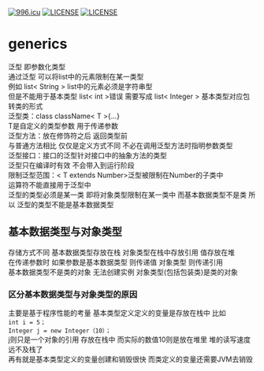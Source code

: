 <a href="https://996.icu"><img src="https://img.shields.io/badge/link-996.icu-red.svg" alt="996.icu"></a>
[![LICENSE](https://img.shields.io/badge/license-Anti%20996-blue.svg)](https://github.com/996icu/996.ICU/blob/master/LICENSE)
[![LICENSE](https://img.shields.io/badge/license-Anti%20996-blue.svg)](https://github.com/996icu/996.ICU/blob/master/LICENSE_CN)
# generics
泛型 即参数化类型<br>
通过泛型 可以将list中的元素限制在某一类型<br>
例如 list< String > list中的元素必须是字符串型<br>
但是不能用于基本类型 list< int >错误 需要写成 list< Integer > 基本类型对应包转类的形式<br>
泛型类：class className< T >{...}<br>
T是自定义的类型参数 用于传递参数<br>
泛型方法：放在修饰符之后 返回类型前<br>
与普通方法相比 仅仅是定义方式不同 不必在调用泛型方法时指明参数类型<br>
泛型接口：接口的泛型针对接口中的抽象方法的类型<br>
泛型只在编译时有效 不会带入到运行阶段<br>
限制泛型范围：< T extends Number>泛型被限制在Number的子类中<br>
运算符不能直接用于泛型中<br>
泛型的类型必须是某一类 即将对象类型限制在某一类中 而基本数据类型不是类 所以 泛型的类型不能是基本数据类型<br>
## 基本数据类型与对象类型
存储方式不同 基本数据类型存放在栈 对象类型在栈中存放引用 值存放在堆<br>
在传递参数时 如果参数是基本数据类型 则传递值 对象类型 则传递引用<br>
基本数据类型不是类的对象 无法创建实例 对象类型(包括包装类)是类的对象<br>
### 区分基本数据类型与对象类型的原因
主要是基于程序性能的考量 基本类型定义定义的变量是存放在栈中 比如<br> ```int i = 5；```
<br>```Integer j = new Integer（10）；```<br>
j则只是一个对象的引用 存放在栈中 而实际的数值10则是放在堆里 堆的读写速度远不及栈了<br>
再有就是基本类型定义的变量创建和销毁很快 而类定义的变量还需要JVM去销毁 
